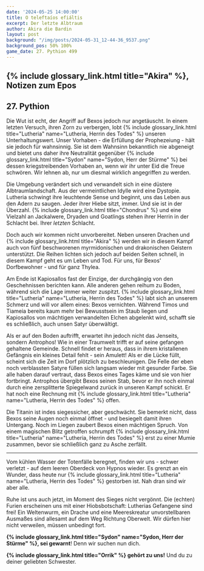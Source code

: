 ```yaml
---
date: '2024-05-25 14:00:00'
title: O teleftaíos efiáltis
excerpt: Der letzte Albtraum
author: Akira die Bardin
layout: post
background: "/img/posts/2024-05-31_12-44-36_9537.png"
background_pos: 50% 100%
game_date: 27. Pythion 499
---
```


## {% include glossary_link.html title="Akira" %}, Notizen zum Epos

## 27. Pythion

Die Wut ist echt, der Angriff auf Bexos jedoch nur angetäuscht. In einem letzten Versuch, ihren Zorn zu verbergen, lobt {% include glossary_link.html title="Lutheria" name="Lutheria, Herrin des Todes" %} unseren Unterhaltungswert. Unser Vorhaben - die Erfüllung der Prophezeiung - hält sie jedoch für wahnsinnig. Sie ist dem Wahnsinn bekanntlich nie abgeneigt und bietet uns daher ihre Neutralität gegenüber {% include glossary_link.html title="Sydon" name="Sydon, Herr der Stürme" %} bei dessen kriegstreibenden Vorhaben an, wenn wir ihr unter Eid die Treue schwören. Wir lehnen ab, nur um diesmal wirklich angegriffen zu werden.

Die Umgebung verändert sich und verwandelt sich in eine düstere Albtraumlandschaft. Aus der vermeintlichen Idylle wird eine Dystopie. Lutheria schwingt ihre leuchtende Sense und beginnt, uns das Leben aus den Adern zu saugen. Jeder ihrer Hiebe sitzt, immer. Und sie ist in der Überzahl. {% include glossary_link.html title="Chondrus" %} und eine Vielzahl an Jackalwere, Dryaden und Goatlings stehen ihrer Herrin in der Schlacht bei. Ihrer _letzten_ Schlacht.

Doch auch wir kommen nicht unvorbereitet. Neben unseren Drachen und {% include glossary_link.html title="Akira" %} werden wir in diesem Kampf auch von fünf beschworenen myrmidonischen und drakonischen Geistern unterstützt. Die Reihen lichten sich jedoch auf beiden Seiten schnell, in diesem Kampf geht es um Leben und Tod. Für uns, für Bexos' Dorfbewohner - und für ganz Thylea.

Am Ende ist Kapiosallos fast der Einzige, der durchgängig von den Geschehnissen berichten kann. Alle anderen gehen reihum zu Boden, während sich die Lage immer weiter zuspitzt. {% include glossary_link.html title="Lutheria" name="Lutheria, Herrin des Todes" %} labt sich an unserem Schmerz und will vor allem eines: Bexos vernichten. Während Timos und Tiameia bereits kaum mehr bei Bewusstsein im Staub liegen und Kapiosallos von mächtigen verwandelten Elchen abgelenkt wird, schafft sie es schließlich, auch unsen Satyr überwältigt.

Als er auf den Boden auftrifft, erwartet ihn jedoch nicht das Jenseits, sondern Antrophos! Wie in einer Traumwelt trifft er auf seine gefangen gehaltene Gemeinde. Schnell findet er heraus, dass in ihrem kristallenen Gefängnis ein kleines Detail fehlt - sein Amulett! Als er die Lücke füllt, scheint sich die Zeit im Dorf plötzlich zu beschleunigen. Die Felle der eben noch verblassten Satyre füllen sich langsam wieder mit gesunder Farbe. Sie alle haben darauf vertraut, dass Bexos eines Tages käme und sie von hier fortbringt. Antrophos übergibt Bexos seinen Stab, bevor er ihn noch einmal durch eine zersplitterte Spiegelwand zurück in unseren Kampf schickt. Er hat noch eine Rechnung mit {% include glossary_link.html title="Lutheria" name="Lutheria, Herrin des Todes" %} offen.

Die Titanin ist indes siegessicher, aber geschwächt. Sie bemerkt nicht, dass Bexos seine Augen noch einmal öffnet - und besiegelt damit ihren Untergang. Noch im Liegen zaubert Bexos einen mächtigen Spruch. Von einem magischen Blitz getroffen schrumpft {% include glossary_link.html title="Lutheria" name="Lutheria, Herrin des Todes" %} erst zu einer Mumie zusammen, bevor sie schließlich ganz zu Asche zerfällt.

---

Vom kühlen Wasser der Totenfälle beregnet, finden wir uns - schwer verletzt - auf dem leeren Oberdeck von Hypnos wieder. Es grenzt an ein Wunder, dass heute nur {% include glossary_link.html title="Lutheria" name="Lutheria, Herrin des Todes" %} gestorben ist. Nah dran sind wir aber alle.

Ruhe ist uns auch jetzt, im Moment des Sieges nicht vergönnt. Die (echten) Furien erscheinen uns mit einer Hiobsbotschaft: Lutherias Gefangene sind frei! Ein Weltenwurm, ein Drache und eine Meereskreatur unvorstellbaren Ausmaßes sind allesamt auf dem Weg Richtung Oberwelt. Wir dürfen hier nicht verweilen, müssen unbedingt fort.

**{% include glossary_link.html title="Sydon" name="Sydon, Herr der Stürme" %}, sei gewarnt**! Denn wir suchen nun dich.

**{% include glossary_link.html title="Orrik" %} gehört zu uns!** Und du zu deiner geliebten Schwester.
